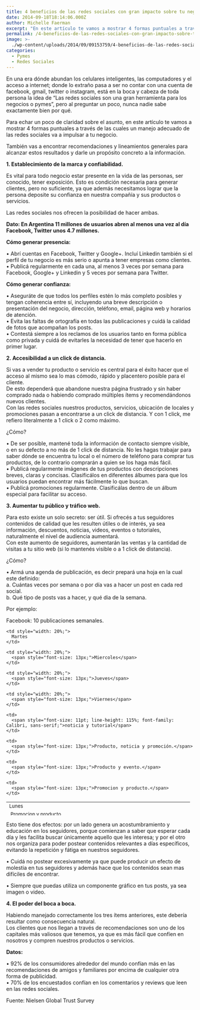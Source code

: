 ```yaml
---
title: 4 beneficios de las redes sociales con gran impacto sobre tu negocio
date: 2014-09-18T18:14:06.000Z
author: Michelle Faerman
excerpt: "En este artículo te vamos a mostrar 4 formas puntuales a través de las cuales un manejo adecuado de las redes sociales va a impulsar a tu negocio.\_"
permalink: /4-beneficios-de-las-redes-sociales-con-gran-impacto-sobre-tu-negocio/
image: >-
  ./wp-content/uploads/2014/09/09153759/4-beneficios-de-las-redes-sociales-con-gran-impacto-sobre-tu-negocio-41.jpg
categories:
  - Pymes
  - Redes Sociales
---
```

En una era dónde abundan los celulares inteligentes, las computadores y el acceso a internet; donde lo extraño pasa a ser no contar con una cuenta de facebook, gmail, twitter o instagram, está en la boca y cabeza de toda persona la idea de “Las redes sociales son una gran herramienta para los negocios o pymes”, pero al preguntar un poco, nunca nadie sabe exactamente bien por qué.

Para echar un poco de claridad sobre el asunto, en este artículo te vamos a mostrar 4 formas puntuales a través de las cuales un manejo adecuado de las redes sociales va a impulsar a tu negocio.

También vas a encontrar recomendaciones y lineamientos generales para alcanzar estos resultados y darle un propósito concreto a la información.

**1. Establecimiento de la marca y confiabilidad.**

Es vital para todo negocio estar presente en la vida de las personas, ser conocido, tener exposición. Esto es condición necesaria para generar clientes, pero no suficiente, ya que además necesitamos lograr que la persona deposite su confianza en nuestra compañía y sus productos o servicios.

Las redes sociales nos ofrecen la posibilidad de hacer ambas.

**Dato: En Argentina 11 millones de usuarios abren al menos una vez al día Facebook, Twitter unos 4.7 millones.**

**Cómo generar presencia:**

• Abrí cuentas en Facebook, Twitter y Google+. Incluí Linkedin también si el perfil de tu negocio es más serio o apunta a tener empresas como clientes.  
• Publicá regularmente en cada una, al menos 3 veces por semana para Facebook, Google+ y Linkedin y 5 veces por semana para Twitter.

**Cómo generar confianza:**

• Aseguráte de que todos los perfiles estén lo más completo posibles y tengan coherencia entre sí, incluyendo una breve descripción o presentación del negocio, dirección, teléfono, email, página web y horarios de atención.  
• Evita las faltas de ortografía en todas las publicaciones y cuidá la calidad de fotos que acompañan los posts.  
• Contestá siempre a los reclamos de los usuarios tanto en forma pública como privada y cuidá de evitarles la necesidad de tener que hacerlo en primer lugar.

**2. Accesibilidad a un click de distancia.**

Si vas a vender tu producto o servicio es central para el éxito hacer que el acceso al mismo sea lo mas cómodo, rápido y placentero posible para el cliente.  
De esto dependerá que abandone nuestra página frustrado y sin haber comprado nada o habiendo comprado múltiples ítems y recomendándonos nuevos clientes.  
Con las redes sociales nuestros productos, servicios, ubicación de locales y promociones pasan a encontrarse a un click de distancia. Y con 1 click, me refiero literalmente a 1 click o 2 como máximo.

¿Cómo?

• De ser posible, mantené toda la información de contacto siempre visible, o en su defecto a no más de 1 click de distancia. No les hagas trabajar para saber dónde se encuentra tu local o el número de teléfono para comprar tus productos, de lo contrario comprarán a quien se los haga más fácil.  
• Publicá regularmente imágenes de tus productos con descripciones breves, claras y concisas. Clasificálos en diferentes álbumes para que los usuarios puedan encontrar más fácilmente lo que buscan.  
• Publicá promociones regularmente. Clasificálas dentro de un álbum especial para facilitar su acceso.

**3. Aumentar tu público y tráfico web.**

Para esto existe un solo secreto: ser útil. Si ofrecés a tus seguidores contenidos de calidad que les resulten útiles o de interés, ya sea información, descuentos, noticias, videos, eventos o tutoriales, naturalmente el nivel de audiencia aumentará.  
Con este aumento de seguidores, aumentarán las ventas y la cantidad de visitas a tu sitio web (si lo mantenés visible o a 1 click de distancia).

¿Cómo?

• Armá una agenda de publicación, es decir prepará una hoja en la cual este definido:  
a. Cuántas veces por semana o por día vas a hacer un post en cada red social.  
b. Qué tipo de posts vas a hacer, y qué dia de la semana.

Por ejemplo:

Facebook: 10 publicaciones semanales.

<table style="height: 36px; width: 98%;" border="0">
  <tr>
    <td style="width: 20%;">
      <span style="font-size: 13px;">Lunes</span>
    </td>
    
    <td style="width: 20%;">
      Martes
    </td>
    
    <td style="width: 20%;">
      <span style="font-size: 13px;">Miercoles</span>
    </td>
    
    <td style="width: 20%;">
      <span style="font-size: 13px;">Jueves</span>
    </td>
    
    <td style="width: 20%;">
      <span style="font-size: 13px;">Viernes</span>
    </td>
  </tr>
  
  <tr>
    <td>
      <span style="font-size: 13px;"> Promocion y producto.</span>
    </td>
    
    <td>
      <span style="font-size: 11pt; line-height: 115%; font-family: Calibri, sans-serif;">noticia y tutorial</span>
    </td>
    
    <td>
      <span style="font-size: 13px;">Producto, noticia y promoción.</span>
    </td>
    
    <td>
      <span style="font-size: 13px;">Producto y evento.</span>
    </td>
    
    <td>
      <span style="font-size: 13px;">Promocion y producto.</span>
    </td>
  </tr>
</table>

Esto tiene dos efectos: por un lado genera un acostumbramiento y educación en los seguidores, porque comienzan a saber que esperar cada día y les facilita buscar únicamente aquello que les interesa; y por el otro nos organiza para poder postear contenidos relevantes a días específicos, evitando la repetición y fátiga en nuestros seguidores.

• Cuidá no postear excesivamente ya que puede producir un efecto de molestia en tus seguidores y además hace que los contenidos sean mas difíciles de encontrar.

• Siempre que puedas utiliza un componente gráfico en tus posts, ya sea imagen o video.

**4. El poder del boca a boca.**

Habiendo manejado correctamente los tres ítems anteriores, este debería resultar como consecuencia natural.  
Los clientes que nos llegan a través de recomendaciones son uno de los capitales más valiosos que tenemos, ya que es más fácil que confíen en nosotros y compren nuestros productos o servicios.

**Datos:**

• 92% de los consumidores alrededor del mundo confían más en las recomendaciones de amigos y familiares por encima de cualquier otra forma de publicidad.  
• 70% de los encuestados confían en los comentarios y reviews que leen en las redes sociales.

Fuente: Nielsen Global Trust Survey

